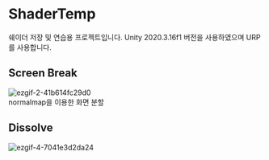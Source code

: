 # ShaderTemp
쉐이더 저장 및 연습용 프로젝트입니다.
Unity 2020.3.16f1 버전을 사용하였으며 URP를 사용합니다.

## Screen Break
![ezgif-2-41b614fc29d0](https://user-images.githubusercontent.com/8134122/130741530-597b6c8c-a07a-4232-b8d5-919a85e5b35e.gif)<br>
normalmap을 이용한 화면 분할

## Dissolve
![ezgif-4-7041e3d2da24](https://user-images.githubusercontent.com/8134122/130914688-a890f88f-5e21-4af6-b3c7-6126b4ed61f0.gif)
